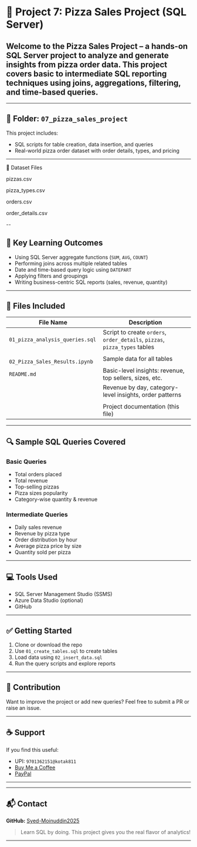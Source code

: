 # 🍕 Project 7: Pizza Sales Project (SQL Server)


## Welcome to the **Pizza Sales Project** – a hands-on SQL Server project to analyze and generate insights from pizza order data. This project covers basic to intermediate SQL reporting techniques using joins, aggregations, filtering, and time-based queries.

---

## 📂 Folder: `07_pizza_sales_project`

This project includes:

* SQL scripts for table creation, data insertion, and queries
* Real-world pizza order dataset with order details, types, and pricing

---
📂 Dataset Files

pizzas.csv

pizza_types.csv

orders.csv

order_details.csv



--
## 🧠 Key Learning Outcomes

* Using SQL Server aggregate functions (`SUM`, `AVG`, `COUNT`)
* Performing joins across multiple related tables
* Date and time-based query logic using `DATEPART`
* Applying filters and groupings
* Writing business-centric SQL reports (sales, revenue, quantity)

---

## 📄 Files Included

| File Name                      | Description                                                                |
| ------------------------------ | -------------------------------------------------------------------------- |
| `01_pizza_analysis_queries.sql` | Script to create `orders`, `order_details`, `pizzas`, `pizza_types` tables |
|`  02_Pizza_Sales_Results.ipynb`  | Sample data for all tables                                                 |
|  `README.md`                     | Basic-level insights: revenue, top sellers, sizes, etc.                    |
|                                | Revenue by day, category-level insights, order patterns                    |
|                                 |
|                                | Project documentation (this file)                                          |

---

## 🔍 Sample SQL Queries Covered

### Basic Queries

* Total orders placed
* Total revenue
* Top-selling pizzas
* Pizza sizes popularity
* Category-wise quantity & revenue

### Intermediate Queries

* Daily sales revenue
* Revenue by pizza type
* Order distribution by hour
* Average pizza price by size
* Quantity sold per pizza

---

## 💻 Tools Used

* SQL Server Management Studio (SSMS)
* Azure Data Studio (optional)
* GitHub

---

## ✅ Getting Started

1. Clone or download the repo
2. Use `01_create_tables.sql` to create tables
3. Load data using `02_insert_data.sql`
4. Run the query scripts and explore reports

---

## 🙌 Contribution

Want to improve the project or add new queries? Feel free to submit a PR or raise an issue.

---

## ☕ Support

If you find this useful:

* UPI: `9701362151@kotak811`
* [Buy Me a Coffee](https://coff.ee/syedmoin)
* [PayPal](https://paypal.me/syedmoinuddin101)

---


---
## 📬 Contact

**GitHub:** [Syed-Moinuddin2025](https://github.com/Syed-Moinuddin2025)

> Learn SQL by doing. This project gives you the real flavor of analytics!

---
